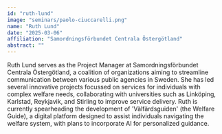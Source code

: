 ```yaml
---
id: "ruth-lund"
image: "seminars/paolo-ciuccarelli.png"
name: "Ruth Lund"
date: "2025-03-06"
affiliation: "Samordningsförbundet Centrala Östergötland"
abstract: ""
---
```


Ruth Lund serves as the Project Manager at Samordningsförbundet Centrala Östergötland, a coalition of organizations aiming to streamline communication between various public agencies in Sweden. She has led several innovative projects focussed on services for individuals with complex welfare needs, collaborating with universities such as Linköping, Karlstad, Reykjavik, and Stirling to improve service delivery. Ruth is currently spearheading the development of 'Välfärdsguiden' (the Welfare Guide), a digital platform designed to assist individuals navigating the welfare system, with plans to incorporate AI for personalized guidance.
